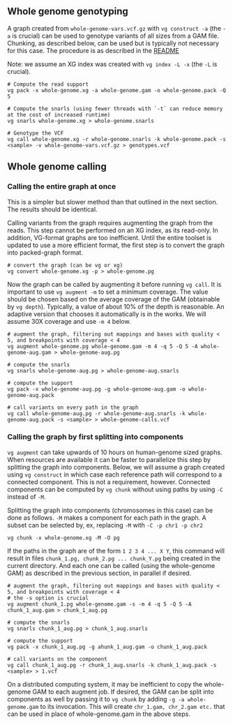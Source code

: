 ## Whole genome genotyping

A graph created from `whole-genome-vars.vcf.gz` with `vg construct -a` (the `-a` is crucial) can be used to genotype variants of all sizes from a GAM file.  Chunking, as described below, can be used but is typically not necessary for this case. The procedure is as described in the [README](https://github.com/vgteam/vg/blob/master/README.md)

Note: we assume an XG index was created with `vg index -L -x` (the `-L` is crucial).

```
# Compute the read support
vg pack -x whole-genome.xg -a whole-genome.gam -o whole-genome.pack -Q 5

# Compute the snarls (using fewer threads with `-t` can reduce memory at the cost of increased runtime)
vg snarls whole-genome.xg > whole-genome.snarls

# Genotype the VCF
vg call whole-genome.xg -r whole-genome.snarls -k whole-genome.pack -s <sample> -v whole-genome-vars.vcf.gz > genotypes.vcf
```
## Whole genome calling

### Calling the entire graph at once

This is a simpler but slower method than that outlined in the next section.  The results should be identical.

Calling variants from the graph requires augmenting the graph from the reads.  This step cannot be performed on an XG index, as its read-only.  In addition, VG-format graphs are too inefficient.  Until the entire toolset is updated to use a more efficient format, the first step is to convert the graph into packed-graph format.

```
# convert the graph (can be vg or xg)
vg convert whole-genome.xg -p > whole-genome.pg
```

Now the graph can be called by augmenting it before running `vg call`.  It is important to use `vg augment -m` to set a minimum coverage.  The value should be chosen based on the average coverage of the GAM (obtainable by `vg depth`).  Typically, a value of about 10% of the depth is reasonable.  An adaptive version that chooses it automatically is in the works.  We will assume 30X coverage and use `-m 4` below. 

```
# augment the graph, filtering out mappings and bases with quality < 5, and breakpoints with coverage < 4
vg augment whole-genome.pg whole-genome.gam -m 4 -q 5 -Q 5 -A whole-genome-aug.gam > whole-genome-aug.pg

# compute the snarls
vg snarls whole-genome-aug.pg > whole-genome-aug.snarls

# compute the support
vg pack -x whole-genome-aug.pg -g whole-genome-aug.gam -o whole-genome-aug.pack

# call variants on every path in the graph
vg call whole-genome-aug.pg -r whole-genome-aug.snarls -k whole-genome-aug.pack -s <sample> > whole-genome-calls.vcf 
```

### Calling the graph by first splitting into components

`vg augment` can take upwards of 10 hours on human-genome sized graphs.  When resources are available it can be faster to parallelize this step by splitting the graph into components.  Below, we will assume a graph created using `vg construct` in which case each reference path will correspond to a connected component.  This is not a requirement, however.  Connected components can be computed by `vg chunk` without using paths by using `-C` instead of `-M`.

Splitting the graph into components (chromosomes in this case) can be done as follows. `-M` makes a component for each path in the graph.  A subset can be selected by, ex, replacing `-M` with `-C -p chr1 -p chr2`
```
vg chunk -x whole-genome.xg -M -O pg
```
If the paths in the graph are of the form `1 2 3 4 ... X Y`, this command will result in files `chunk_1.pg, chunk_2.pg ... chunk_Y.pg` being created in the current directory. And each one can be called (using the whole-genome GAM) as described in the previous section, in parallel if desired.

```
# augment the graph, filtering out mappings and bases with quality < 5, and breakpoints with coverage < 4
# the -s option is crucial
vg augment chunk_1.pg whole-genome.gam -s -m 4 -q 5 -Q 5 -A chunk_1_aug.gam > chunk_1_aug.pg

# compute the snarls
vg snarls chunk_1_aug.pg > chunk_1_aug.snarls

# compute the support
vg pack -x chunk_1_aug.pg -g ahunk_1_aug.gam -o chunk_1_aug.pack

# call variants on the component
vg call chunk_1_aug.pg -r chunk_1_aug.snarls -k chunk_1_aug.pack -s <sample> > 1.vcf 
```

On a distributed computing system, it may be inefficient to copy the whole-genome GAM to each augment job. If desired, the GAM can be split into components as well by passing it to `vg chunk` by adding `-g -a whole-genome.gam` to its invocation.  This will create `chr_1.gam, chr_2.gam etc.` that can be used in place of whole-genome.gam in the above steps.  







